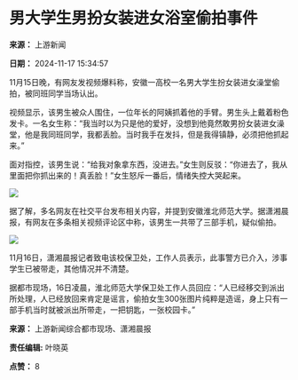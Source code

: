 # 男大学生男扮女装进女浴室偷拍事件

**来源：** 上游新闻

**日期：** 2024-11-17 15:34:57

11月15日晚，有网友发视频爆料称，安徽一高校一名男大学生扮女装进女澡堂偷拍，被同班同学当场认出。

视频显示，该男生被众人围住，一位年长的阿姨抓着他的手臂。男生头上戴着粉色发卡。一名女生称：“我当时以为只是他的爱好，没想到他竟然敢男扮女装进女澡堂，他是我同班同学，我都丢脸。当时我手在发抖，但是我得镇静，必须把他抓起来。”

面对指控，该男生说：“给我对象拿东西，没进去。”女生则反驳：“你进去了，我从里面把你抓出来的！真丢脸！”女生怒斥一番后，情绪失控大哭起来。

![](http://ctdsb.clouddiffuse.xyz/259db15b-762f-4aff-8e4c-a3be17fff58b)

据了解，多名网友在社交平台发布相关内容，并提到安徽淮北师范大学。据潇湘晨报，有网友在多条相关视频评论区中称，该男生一共带了三部手机，疑似偷拍。

![](http://ctdsb.clouddiffuse.xyz/2b8dc8a9-2f19-41c0-8a83-e7811eeb39c0)

11月16日，潇湘晨报记者致电该校保卫处，工作人员表示，此事警方已介入，涉事学生已被带走，其他情况并不清楚。

据都市现场，16日凌晨，淮北师范大学保卫处工作人员回应：“人已经移交到派出所处理，人已经放回来肯定是谣言，偷拍女生300张图片纯粹是造谣，身上只有一部手机当时就被派出所带走，一把钥匙，一张校园卡。”

**来源：** 上游新闻综合都市现场、潇湘晨报

**责任编辑:** 叶晓英

**点赞：** 8
